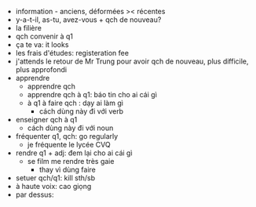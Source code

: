 - information - anciens, déformées >< récentes
- y-a-t-il, as-tu, avez-vous + qch de nouveau?
- la filière
- qch convenir à q1
- ça te va: it looks
- les frais d'études: registeration fee
- j'attends le retour de Mr Trung pour avoir qch de nouveau, plus difficile, plus approfondi
- apprendre
	- apprendre qch
	- apprendre qch à q1: báo tin cho ai cái gì
	- à q1 à faire qch : dạy ai làm gì
		- cách dùng này đi với verb
- enseigner qch  à q1
	- cách dùng này đi với noun
- fréquenter q1, qch: go regularly
	- je fréquente le lycée CVQ
- rendre q1 + adj: đem lại cho ai cái gì
	- se film me rendre très gaie
		- thay vì dùng faire
- setuer qch/q1: kill sth/sb
- à haute voix: cao giọng
- par dessus: